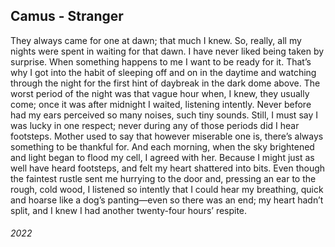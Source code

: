 ## Camus - Stranger

They always came for one at dawn; that much I knew.
So, really, all my nights were spent in waiting for that dawn.
I have never liked being taken by surprise.
When something happens to me I want to be ready for it.
That’s why I got into the habit of sleeping off and on in the daytime and watching through the night for the first hint of daybreak in the dark dome above.
The worst period of the night was that vague hour when, I knew, they usually come; once it was after midnight I waited, listening intently.
Never before had my ears perceived so many noises, such tiny sounds.
Still, I must say I was lucky in one respect; never during any of those periods did I hear footsteps.
Mother used to say that however miserable one is, there’s always something to be thankful for.
And each morning, when the sky brightened and light began to flood my cell, I agreed with her.
Because I might just as well have heard footsteps, and felt my heart shattered into bits.
Even though the faintest rustle sent me hurrying to the door and, pressing an ear to the rough, cold wood, I listened so intently that I could hear my breathing, quick and hoarse like a dog’s panting—even so there was an end; my heart hadn’t split, and I knew I had another twenty-four hours’ respite.


###### 2022
